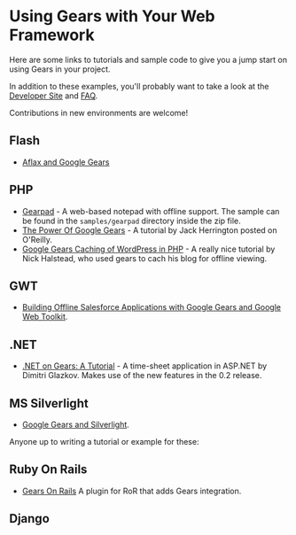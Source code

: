 # Using Gears with Your Web Framework #
Here are some links to tutorials and sample code to give you a jump start on using Gears in your project.

In addition to these examples, you'll probably want to take a look at the [Developer Site](http://code.google.com/apis/gears/) and [FAQ](http://code.google.com/support/bin/topic.py?topic=11628).

Contributions in new environments are welcome!
## Flash ##
  * [Aflax and Google Gears](http://ajaxian.com/archives/aflax-and-google-gears)

## PHP ##
  * [Gearpad](http://code.google.com/apis/gears/GoogleGears_SamplesAndTools.zip) - A web-based notepad with offline support. The sample can be found in the `samples/gearpad` directory inside the zip file.
  * [The Power Of Google Gears](http://www.onlamp.com/pub/a/onlamp/2007/06/28/the-power-of-google-gears-part-1.html) - A tutorial by Jack Herrington posted on O'Reilly.
  * [Google Gears Caching of WordPress in PHP](http://blog.assembleron.com/2007/05/31/google-gears-caching-of-wordpress-in-php/) - A really nice tutorial by Nick Halstead, who used gears to cach his blog for offline viewing.

## GWT ##
  * [Building Offline Salesforce Applications with Google Gears and Google Web Toolkit](http://wiki.apexdevnet.com/index.php/Building_Offline_Salesforce_Applications_with_Google_Gears_and_Google_Web_Toolkit).

## .NET ##
  * [.NET on Gears: A Tutorial](http://glazkov.com/blog/gears-asp-net-tutorial/) - A time-sheet application in ASP.NET by Dimitri Glazkov.  Makes use of the new features in the 0.2 release.

## MS Silverlight ##
  * [Google Gears and Silverlight](http://nerddawg.blogspot.com/2007/06/google-gears-and-silverlight.html).

Anyone up to writing a tutorial or example for these:
## Ruby On Rails ##
  * [Gears On Rails](http://code.google.com/p/gearsonrails/) A plugin for RoR that adds Gears integration.
## Django ##